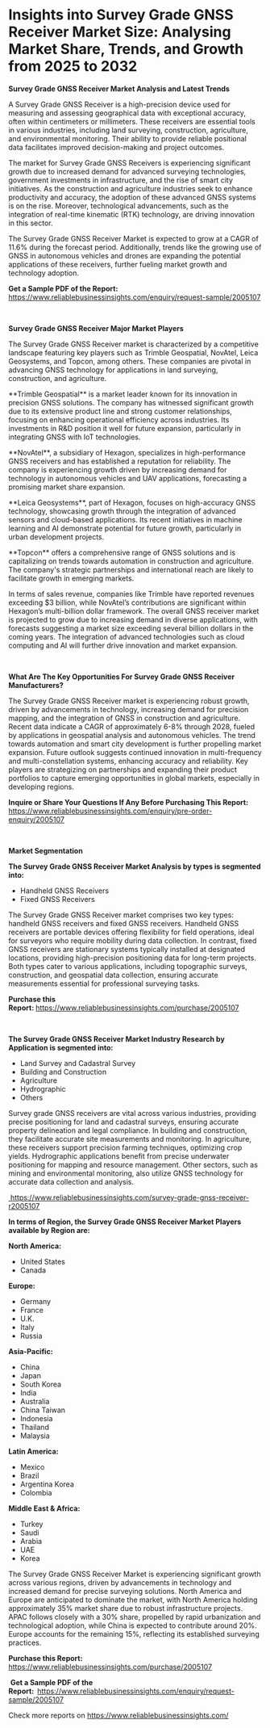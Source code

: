 <p><h1>Insights into Survey Grade GNSS Receiver Market Size: Analysing Market Share, Trends, and Growth from 2025 to 2032</h1></p><p><strong>Survey Grade GNSS Receiver Market Analysis and Latest Trends</strong></p>
<p><p>A Survey Grade GNSS Receiver is a high-precision device used for measuring and assessing geographical data with exceptional accuracy, often within centimeters or millimeters. These receivers are essential tools in various industries, including land surveying, construction, agriculture, and environmental monitoring. Their ability to provide reliable positional data facilitates improved decision-making and project outcomes.</p><p>The market for Survey Grade GNSS Receivers is experiencing significant growth due to increased demand for advanced surveying technologies, government investments in infrastructure, and the rise of smart city initiatives. As the construction and agriculture industries seek to enhance productivity and accuracy, the adoption of these advanced GNSS systems is on the rise. Moreover, technological advancements, such as the integration of real-time kinematic (RTK) technology, are driving innovation in this sector.</p><p>The Survey Grade GNSS Receiver Market is expected to grow at a CAGR of 11.6% during the forecast period. Additionally, trends like the growing use of GNSS in autonomous vehicles and drones are expanding the potential applications of these receivers, further fueling market growth and technology adoption.</p></p>
<p><strong>Get a Sample PDF of the Report:&nbsp;</strong> <a href="https://www.reliablebusinessinsights.com/enquiry/request-sample/2005107?utm_campaign=84&utm_medium=2&utm_source=Github&utm_content=ia&utm_term=15012025&utm_id=survey-grade-gnss-receiver">https://www.reliablebusinessinsights.com/enquiry/request-sample/2005107</a></p>
<p>&nbsp;</p>
<p><strong>Survey Grade GNSS Receiver Major Market Players</strong></p>
<p><p>The Survey Grade GNSS Receiver market is characterized by a competitive landscape featuring key players such as Trimble Geospatial, NovAtel, Leica Geosystems, and Topcon, among others. These companies are pivotal in advancing GNSS technology for applications in land surveying, construction, and agriculture.</p><p>**Trimble Geospatial** is a market leader known for its innovation in precision GNSS solutions. The company has witnessed significant growth due to its extensive product line and strong customer relationships, focusing on enhancing operational efficiency across industries. Its investments in R&D position it well for future expansion, particularly in integrating GNSS with IoT technologies.</p><p>**NovAtel**, a subsidiary of Hexagon, specializes in high-performance GNSS receivers and has established a reputation for reliability. The company is experiencing growth driven by increasing demand for technology in autonomous vehicles and UAV applications, forecasting a promising market share expansion.</p><p>**Leica Geosystems**, part of Hexagon, focuses on high-accuracy GNSS technology, showcasing growth through the integration of advanced sensors and cloud-based applications. Its recent initiatives in machine learning and AI demonstrate potential for future growth, particularly in urban development projects.</p><p>**Topcon** offers a comprehensive range of GNSS solutions and is capitalizing on trends towards automation in construction and agriculture. The company's strategic partnerships and international reach are likely to facilitate growth in emerging markets.</p><p>In terms of sales revenue, companies like Trimble have reported revenues exceeding $3 billion, while NovAtel’s contributions are significant within Hexagon’s multi-billion dollar framework. The overall GNSS receiver market is projected to grow due to increasing demand in diverse applications, with forecasts suggesting a market size exceeding several billion dollars in the coming years. The integration of advanced technologies such as cloud computing and AI will further drive innovation and market expansion.</p></p>
<p>&nbsp;</p>
<p><strong>What Are The Key Opportunities For Survey Grade GNSS Receiver Manufacturers?</strong></p>
<p><p>The Survey Grade GNSS Receiver market is experiencing robust growth, driven by advancements in technology, increasing demand for precision mapping, and the integration of GNSS in construction and agriculture. Recent data indicate a CAGR of approximately 6-8% through 2028, fueled by applications in geospatial analysis and autonomous vehicles. The trend towards automation and smart city development is further propelling market expansion. Future outlook suggests continued innovation in multi-frequency and multi-constellation systems, enhancing accuracy and reliability. Key players are strategizing on partnerships and expanding their product portfolios to capture emerging opportunities in global markets, especially in developing regions.</p></p>
<p><strong>Inquire or Share Your Questions If Any Before Purchasing This Report:</strong> <a href="https://www.reliablebusinessinsights.com/enquiry/pre-order-enquiry/2005107?utm_campaign=84&utm_medium=2&utm_source=Github&utm_content=ia&utm_term=15012025&utm_id=survey-grade-gnss-receiver">https://www.reliablebusinessinsights.com/enquiry/pre-order-enquiry/2005107</a></p>
<p>&nbsp;</p>
<p><strong>Market Segmentation</strong></p>
<p><strong>The Survey Grade GNSS Receiver Market Analysis by types is segmented into:</strong></p>
<p><ul><li>Handheld GNSS Receivers</li><li>Fixed GNSS Receivers</li></ul></p>
<p><p>The Survey Grade GNSS Receiver market comprises two key types: handheld GNSS receivers and fixed GNSS receivers. Handheld GNSS receivers are portable devices offering flexibility for field operations, ideal for surveyors who require mobility during data collection. In contrast, fixed GNSS receivers are stationary systems typically installed at designated locations, providing high-precision positioning data for long-term projects. Both types cater to various applications, including topographic surveys, construction, and geospatial data collection, ensuring accurate measurements essential for professional surveying tasks.</p></p>
<p><strong>Purchase this Report:&nbsp;</strong><a href="https://www.reliablebusinessinsights.com/purchase/2005107?utm_campaign=84&utm_medium=2&utm_source=Github&utm_content=ia&utm_term=15012025&utm_id=survey-grade-gnss-receiver">https://www.reliablebusinessinsights.com/purchase/2005107</a></p>
<p>&nbsp;</p>
<p><strong>The Survey Grade GNSS Receiver Market Industry Research by Application is segmented into:</strong></p>
<p><ul><li>Land Survey and Cadastral Survey</li><li>Building and Construction</li><li>Agriculture</li><li>Hydrographic</li><li>Others</li></ul></p>
<p><p>Survey grade GNSS receivers are vital across various industries, providing precise positioning for land and cadastral surveys, ensuring accurate property delineation and legal compliance. In building and construction, they facilitate accurate site measurements and monitoring. In agriculture, these receivers support precision farming techniques, optimizing crop yields. Hydrographic applications benefit from precise underwater positioning for mapping and resource management. Other sectors, such as mining and environmental monitoring, also utilize GNSS technology for accurate data collection and analysis.</p></p>
<p><a href="https://www.reliablebusinessinsights.com/survey-grade-gnss-receiver-r2005107?utm_campaign=84&utm_medium=2&utm_source=Github&utm_content=ia&utm_term=15012025&utm_id=survey-grade-gnss-receiver">&nbsp;https://www.reliablebusinessinsights.com/survey-grade-gnss-receiver-r2005107</a></p>
<p><strong>In terms of Region, the Survey Grade GNSS Receiver Market Players available by Region are:</strong></p>
<p>
    <p> <strong> North America: </strong>
        <ul>
            <li>United States</li>
            <li>Canada</li>
        </ul>
        </p> 
    <p> <strong> Europe: </strong>
        <ul>
            <li>Germany</li>
            <li>France</li>
            <li>U.K.</li>
            <li>Italy</li>
            <li>Russia</li>
        </ul>
        </p> 
    <p> <strong> Asia-Pacific: </strong>
        <ul>
            <li>China</li>
            <li>Japan</li>
            <li>South Korea</li>
            <li>India</li>
            <li>Australia</li>
            <li>China Taiwan</li>
            <li>Indonesia</li>
            <li>Thailand</li>
            <li>Malaysia</li>
        </ul>
        </p> 
    <p> <strong> Latin America: </strong>
        <ul>
            <li>Mexico</li>
            <li>Brazil</li>
            <li>Argentina Korea</li>
            <li>Colombia</li>
        </ul>
        </p> 
    <p> <strong> Middle East & Africa: </strong>
        <ul>
            <li>Turkey</li>
            <li>Saudi</li>
            <li>Arabia</li>
            <li>UAE</li>
            <li>Korea</li>
        </ul>
    </p>
    </p>
<p><p>The Survey Grade GNSS Receiver Market is experiencing significant growth across various regions, driven by advancements in technology and increased demand for precise surveying solutions. North America and Europe are anticipated to dominate the market, with North America holding approximately 35% market share due to robust infrastructure projects. APAC follows closely with a 30% share, propelled by rapid urbanization and technological adoption, while China is expected to contribute around 20%. Europe accounts for the remaining 15%, reflecting its established surveying practices.</p></p>
<p><strong>Purchase this Report: </strong><a href="https://www.reliablebusinessinsights.com/purchase/2005107?utm_campaign=84&utm_medium=2&utm_source=Github&utm_content=ia&utm_term=15012025&utm_id=survey-grade-gnss-receiver">https://www.reliablebusinessinsights.com/purchase/2005107</a></p>
<p>&nbsp;<strong>Get a Sample PDF of the Report:&nbsp;&nbsp;</strong><a href="https://www.reliablebusinessinsights.com/enquiry/request-sample/2005107?utm_campaign=84&utm_medium=2&utm_source=Github&utm_content=ia&utm_term=15012025&utm_id=survey-grade-gnss-receiver">https://www.reliablebusinessinsights.com/enquiry/request-sample/2005107</a></p>
<p><strong></strong></p>
<p>Check more reports on <a href="https://www.reliablebusinessinsights.com/?utm_campaign=84&utm_medium=2&utm_source=Github&utm_content=ia&utm_term=15012025&utm_id=survey-grade-gnss-receiver">https://www.reliablebusinessinsights.com/</a></p>